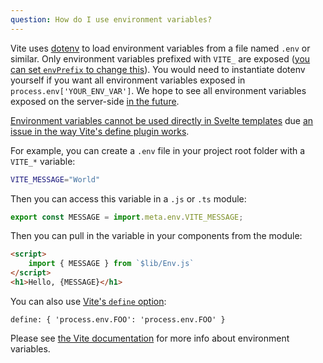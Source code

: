 ```yaml
---
question: How do I use environment variables?
---
```


Vite uses [dotenv](https://github.com/motdotla/dotenv) to load environment variables from a file named `.env` or similar. Only environment variables prefixed with `VITE_` are exposed ([you can set `envPrefix` to change this](https://vitejs.dev/config/#envprefix)). You would need to instantiate dotenv yourself if you want all environment variables exposed in `process.env['YOUR_ENV_VAR']`. We hope to see all environment variables exposed on the server-side [in the future](https://github.com/vitejs/vite/issues/3176).

[Environment variables cannot be used directly in Svelte templates](https://github.com/sveltejs/kit/issues/720) due [an issue in the way Vite's define plugin works](https://github.com/vitejs/vite/issues/3176).

For example, you can create a `.env` file in your project root folder with a `VITE_*` variable:

```sh
VITE_MESSAGE="World"
```

Then you can access this variable in a `.js` or `.ts` module:

```js
export const MESSAGE = import.meta.env.VITE_MESSAGE;
```

Then you can pull in the variable in your components from the module:

```html
<script>
	import { MESSAGE } from `$lib/Env.js`
</script>
<h1>Hello, {MESSAGE}</h1>
```

You can also use [Vite's `define` option](https://vitejs.dev/config/#define):

```
define: { 'process.env.FOO': 'process.env.FOO' }
```

Please see [the Vite documentation](https://vitejs.dev/guide/env-and-mode.html#env-files) for more info about environment variables.
